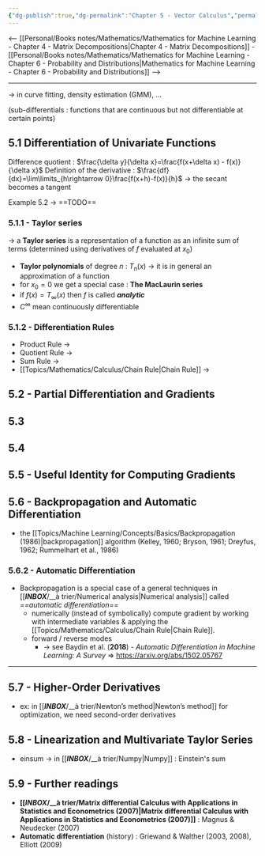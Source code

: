 ```yaml
---
{"dg-publish":true,"dg-permalink":"Chapter 5 - Vector Calculus","permalink":"/Chapter 5 - Vector Calculus/"}
---
```


<-- [[Personal/Books notes/Mathematics/Mathematics for Machine Learning - Chapter 4 - Matrix Decompositions|Chapter 4 - Matrix Decompositions]] - [[Personal/Books notes/Mathematics/Mathematics for Machine Learning - Chapter 6 - Probability and Distributions|Mathematics for Machine Learning - Chapter 6 - Probability and Distributions]] -->

---

-> in curve fitting, density estimation (GMM), ...

(sub-differentials : functions that are continuous but not differentiable at certain points)

## 5.1 Differentiation of Univariate Functions

Difference quotient : $\frac{\delta y}{\delta x}=\frac{f(x+\delta x) - f(x)}{\delta x}$
Definition of the derivative : $\frac{df}{dx}=\lim\limits_{h\rightarrow 0}\frac{f(x+h)-f(x)}{h}$
-> the secant becomes a tangent

Example 5.2 -> ==TODO==

### 5.1.1 - Taylor series
 -> a **Taylor series** is a representation of a function as an infinite sum of terms (determined using derivatives of $f$ evaluated at $x_0$)
 - **Taylor polynomials** of degree $n$ : $T_n(x)$ -> it is in general an approximation of a function
 - for $x_0=0$ we get a special case : **The MacLaurin series**
 - if $f(x)=T_\infty(x)$ then $f$ is called ***analytic***
 - $C^\infty$ mean continuously differentiable

### 5.1.2 - Differentiation Rules
- Product Rule -> 
- Quotient Rule -> 
- Sum Rule -> 
- [[Topics/Mathematics/Calculus/Chain Rule|Chain Rule]] -> 

## 5.2 - Partial Differentiation and Gradients

## 5.3

## 5.4

## 5.5 - Useful Identity for Computing Gradients

## 5.6 - Backpropagation and Automatic Differentiation
- the [[Topics/Machine Learning/Concepts/Basics/Backpropagation (1986)|backpropagation]] algorithm (Kelley, 1960; Bryson, 1961; Dreyfus, 1962; Rummelhart et al., 1986)

### 5.6.2 - Automatic Differentiation
- Backpropagation is a special case of a general techniques in [[___INBOX___/__à trier/Numerical analysis|Numerical analysis]] called *==automatic differentiation==*
	- numerically (instead of symbolically) compute gradient by working with intermediate variables & applying the [[Topics/Mathematics/Calculus/Chain Rule|Chain Rule]].
	- forward / reverse modes
		- -> see Baydin et al. (**2018**) - *Automatic Differentiation in Machine Learning: A Survey* => https://arxiv.org/abs/1502.05767
 
---
## 5.7 - Higher-Order Derivatives
- ex: in [[___INBOX___/__à trier/Newton’s method|Newton’s method]] for optimization, we need second-order derivatives

## 5.8 - Linearization and Multivariate Taylor Series
- einsum -> in [[___INBOX___/__à trier/Numpy|Numpy]] : Einstein's sum

## 5.9 - Further readings
- **[[___INBOX___/__à trier/Matrix differential Calculus with Applications in Statistics and Econometrics (2007)|Matrix differential Calculus with Applications in Statistics and Econometrics (2007)]]** : Magnus & Neudecker (2007)
- **Automatic differentiation** (history) : Griewand & Walther (2003, 2008), Elliott (2009)
